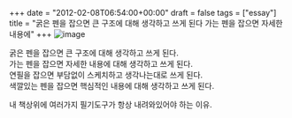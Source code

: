 +++
date = "2012-02-08T06:54:00+00:00"
draft = false
tags = ["essay"]
title = "굵은 펜을 잡으면 큰 구조에 대해 생각하고 쓰게 된다 가는 펜을 잡으면 자세한 내용에"
+++
![image](/tumblr_img/2012-02-08--/9a0ce9f682c6d52f5e13987324d2f1f8a9e8e272c361a097ec247b9815e0fb23.jpg)



굵은 펜을 잡으면 큰 구조에 대해 생각하고 쓰게 된다.  
가는 펜을 잡으면 자세한 내용에 대해 생각하고 쓰게 된다.  
연필을 잡으면 부담없이 스케치하고 생각나는대로 쓰게 된다.  
색깔있는 펜을 잡으면 핵심적인 내용에 대해 생각하고 쓰게 된다.

내 책상위에 여러가지 필기도구가 항상 내려와있어야 하는 이유.

